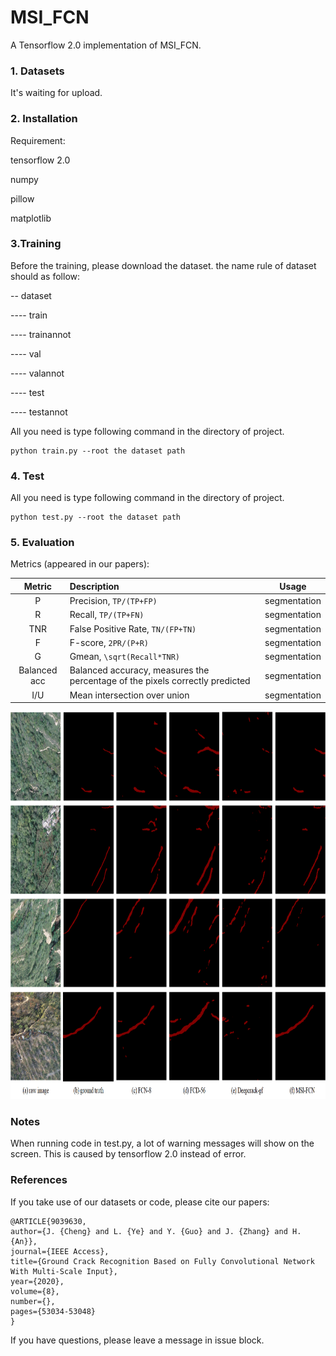 # MSI_FCN
A Tensorflow 2.0 implementation of MSI_FCN.
### 1. Datasets
It's waiting for upload.
### 2. Installation
Requirement:

tensorflow 2.0

numpy 

pillow 

matplotlib

### 3.Training
Before the training, please download the dataset. the name rule of dataset should as follow:

-- dataset

---- train

---- trainannot

---- val

---- valannot

---- test

---- testannot

All you need is type following command in the directory of project.
```
python train.py --root the dataset path
```

### 4. Test
All you need is type following command in the directory of project.
```
python test.py --root the dataset path
```

### 5. Evaluation

 Metrics (appeared in our papers):

 |Metric|Description|Usage|
 |:----:|:-----|:----:|
 |P|Precision, `TP/(TP+FP)`|segmentation|
 |R|Recall, `TP/(TP+FN)`|segmentation|
 |TNR|False Positive Rate, `TN/(FP+TN)`|segmentation|
 |F|F-score, `2PR/(P+R)`|segmentation|
 |G|Gmean, `\sqrt(Recall*TNR)`|segmentation|
 |Balanced acc|Balanced accuracy, measures the percentage of the pixels correctly predicted|segmentation|
 |I/U|Mean intersection over union|segmentation|
 
<img src="results_obstacle.png" alt="对比图" width="900" height="620"/>

### Notes
When running code in test.py, a lot of warning messages will show on the screen. This is caused by tensorflow 2.0 instead of error.

### References
If you take use of our datasets or code, please cite our papers:
```
@ARTICLE{9039630,  
author={J. {Cheng} and L. {Ye} and Y. {Guo} and J. {Zhang} and H. {An}},  
journal={IEEE Access},  
title={Ground Crack Recognition Based on Fully Convolutional Network With Multi-Scale Input},   
year={2020},  
volume={8},  
number={},  
pages={53034-53048}
}
```
If you have questions, please leave a message in issue block.